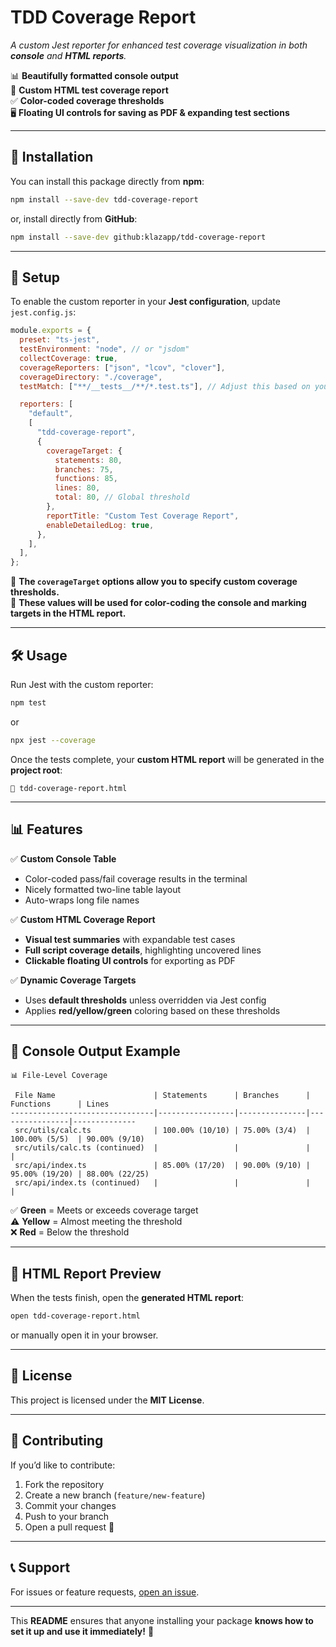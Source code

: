# **TDD Coverage Report**
_A custom Jest reporter for enhanced test coverage visualization in both **console** and **HTML reports**._

📊 **Beautifully formatted console output**  
📄 **Custom HTML test coverage report**  
✅ **Color-coded coverage thresholds**  
🖥️ **Floating UI controls for saving as PDF & expanding test sections**  

---

## **🚀 Installation**
You can install this package directly from **npm**:

```sh
npm install --save-dev tdd-coverage-report
```

or, install directly from **GitHub**:

```sh
npm install --save-dev github:klazapp/tdd-coverage-report
```

---

## **📌 Setup**
To enable the custom reporter in your **Jest configuration**, update `jest.config.js`:

```js
module.exports = {
  preset: "ts-jest",
  testEnvironment: "node", // or "jsdom"
  collectCoverage: true,
  coverageReporters: ["json", "lcov", "clover"],
  coverageDirectory: "./coverage",
  testMatch: ["**/__tests__/**/*.test.ts"], // Adjust this based on your test files

  reporters: [
    "default",
    [
      "tdd-coverage-report",
      {
        coverageTarget: {
          statements: 80,
          branches: 75,
          functions: 85,
          lines: 80,
          total: 80, // Global threshold
        },
        reportTitle: "Custom Test Coverage Report",
        enableDetailedLog: true,
      },
    ],
  ],
};
```

🔹 **The `coverageTarget` options allow you to specify custom coverage thresholds.**  
🔹 **These values will be used for color-coding the console and marking targets in the HTML report.**  

---

## **🛠️ Usage**
Run Jest with the custom reporter:

```sh
npm test
```

or

```sh
npx jest --coverage
```

Once the tests complete, your **custom HTML report** will be generated in the **project root**:

```
📄 tdd-coverage-report.html
```

---

## **📊 Features**
✅ **Custom Console Table**  
- Color-coded pass/fail coverage results in the terminal  
- Nicely formatted two-line table layout  
- Auto-wraps long file names  

✅ **Custom HTML Coverage Report**  
- **Visual test summaries** with expandable test cases  
- **Full script coverage details**, highlighting uncovered lines  
- **Clickable floating UI controls** for exporting as PDF  

✅ **Dynamic Coverage Targets**  
- Uses **default thresholds** unless overridden via Jest config  
- Applies **red/yellow/green** coloring based on these thresholds  

---

## **🎨 Console Output Example**
```
📊 File-Level Coverage 

 File Name                      | Statements      | Branches      | Functions      | Lines         
--------------------------------|-----------------|---------------|----------------|--------------
 src/utils/calc.ts              | 100.00% (10/10) | 75.00% (3/4)  | 100.00% (5/5)  | 90.00% (9/10)  
 src/utils/calc.ts (continued)  |                 |               |                |              
 src/api/index.ts               | 85.00% (17/20)  | 90.00% (9/10) | 95.00% (19/20) | 88.00% (22/25)  
 src/api/index.ts (continued)   |                 |               |                |              
```

✅ **Green** = Meets or exceeds coverage target  
⚠️ **Yellow** = Almost meeting the threshold  
❌ **Red** = Below the threshold  

---

## **📄 HTML Report Preview**
When the tests finish, open the **generated HTML report**:

```sh
open tdd-coverage-report.html
```

or manually open it in your browser.

---

## **📜 License**
This project is licensed under the **MIT License**.

---

## **🙌 Contributing**
If you’d like to contribute:
1. Fork the repository
2. Create a new branch (`feature/new-feature`)
3. Commit your changes
4. Push to your branch
5. Open a pull request 🚀

---

## **📞 Support**
For issues or feature requests, [open an issue](https://github.com/klazapp/tdd-coverage-report/issues).

---

This **README** ensures that anyone installing your package **knows how to set it up and use it immediately!** 🎉
